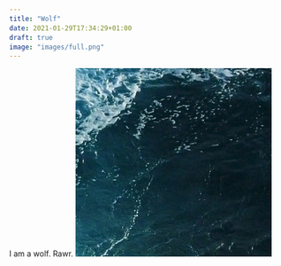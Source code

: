 ```yaml
---
title: "Wolf"
date: 2021-01-29T17:34:29+01:00
draft: true
image: "images/full.png"
---
```


I am a wolf. Rawr.
![wolf](images/full.png)
